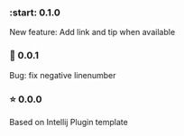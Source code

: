 ### :start: 0.1.0
New feature: Add link and tip when available

### :bug: 0.0.1 
Bug: fix negative linenumber

### :star: 0.0.0 
Based on Intellij Plugin template 
